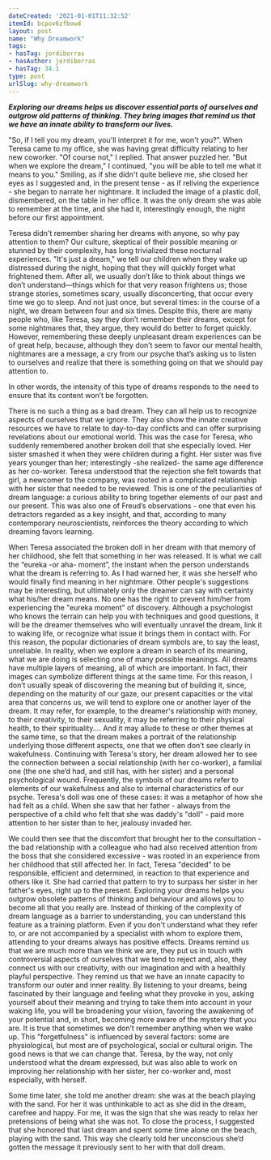 ```yaml
---
dateCreated: '2021-01-01T11:32:52'
itemId: bcpov6zfbowd
layout: post
name: "Why Dreamwork"
tags:
- hasTag: jordiborras
- hasAuthor: jordiborras
- hasTag: 34.1
type: post
urlSlug: why-dreamwork
---
```


***Exploring our dreams helps us discover essential parts of ourselves and outgrow old patterns of thinking. They bring images that remind us that we have an innate ability to transform our lives.***

"So, if I tell you my dream, you'll interpret it for me, won't you?”. When Teresa came to my office, she was having great difficulty relating to her new coworker. "Of course not," I replied. That answer puzzled her. "But when we explore the dream," I continued, "you will be able to tell me what it means to you." Smiling, as if she didn't quite believe me, she closed her eyes as I suggested and, in the present tense - as if reliving the experience - she began to narrate her nightmare. It included the image of a plastic doll, dismembered, on the table in her office. It was the only dream she was able to remember at the time, and she had it, interestingly enough, the night before our first appointment.

Teresa didn't remember sharing her dreams with anyone, so why pay attention to them? Our culture, skeptical of their possible meaning or stunned by their complexity, has long trivialized these nocturnal experiences. "It's just a dream," we tell our children when they wake up distressed during the night, hoping that they will quickly forget what frightened them. After all, we usually don’t like to think about things we don’t understand—things which for that very reason frightens us; those strange stories, sometimes scary, usually disconcerting, that occur every time we go to sleep. And not just once, but several times: in the course of a night, we dream between four and six times. Despite this, there are many people who, like Teresa, say they don’t remember their dreams, except for some nightmares that, they argue, they would do better to forget quickly. However, remembering these deeply unpleasant dream experiences can be of great help, because, although they don’t seem to favor our mental health, nightmares are a message, a cry from our psyche that’s asking us to listen to ourselves and realize that there is something going on that we should pay attention to. 

In other words, the intensity of this type of dreams responds to the need to ensure that its content won’t be forgotten.

There is no such a thing as a bad dream. They can all help us to recognize aspects of ourselves that we ignore. They also show the innate creative resources we have to relate to day-to-day conflicts and can offer surprising revelations about our emotional world. This was the case for Teresa, who suddenly remembered another broken doll that she especially loved. Her sister smashed it when they were children during a fight. Her sister was five years younger than her; interestingly -she realized- the same age difference as her co-worker. Teresa understood that the rejection she felt towards that girl, a newcomer to the company, was rooted in a complicated relationship with her sister that needed to be reviewed. This is one of the peculiarities of dream language: a curious ability to bring together elements of our past and our present. This was also one of Freud’s observations - one that even his detractors regarded as a key insight,  and that, according to many contemporary neuroscientists, reinforces the theory according to which dreaming favors learning. 

When Teresa associated the broken doll in her dream with that memory of her childhood, she felt that something in her was released. It is what we call the “eureka -or aha- moment”, the instant when the person understands what the dream is referring to. As I had warned her, it was she herself who would finally find meaning in her nightmare. Other people's suggestions may be interesting, but ultimately only the dreamer can say with certainty what his/her dream means. No one has the right to prevent him/her from experiencing the "eureka moment" of discovery. Although a psychologist who knows the terrain can help you with techniques and good questions, it will be the dreamer themselves who will eventually unravel the dream, link it to waking life, or recognize what issue it brings them in contact with. For this reason, the popular dictionaries of dream symbols are, to say the least, unreliable. In reality, when we explore a dream in search of its meaning, what we are doing is selecting one of many possible meanings. All dreams have multiple layers of meaning, all of which are important. In fact, their images can symbolize different things at the same time. For this reason, I don’t usually speak of discovering the meaning but of building it, since, depending on the maturity of our gaze, our present capacities or the vital area that concerns us, we will tend to explore one or another layer of the dream. It may refer, for example, to the dreamer's relationship with money, to their creativity, to their sexuality, it may be referring to their physical health, to their spirituality.... And it may allude to these or other themes at the same time, so that the dream makes a portrait of the relationship underlying those different aspects, one that we often don’t see clearly in wakefulness. Continuing with Teresa's story, her dream allowed her to see the connection between a social relationship (with her co-worker), a familial one (the one she’d had, and still has, with her sister) and a personal psychological wound. Frequently, the symbols of our dreams refer to elements of our wakefulness and also to internal characteristics of our psyche. Teresa's doll was one of these cases: it was a metaphor of how she had felt as a child. When she saw that her father - always from the perspective of a child who felt that she was daddy's "doll" - paid more attention to her sister than to her, jealousy invaded her. 

We could then see that the discomfort that brought her to the consultation - the bad relationship with a colleague who had also received attention from the boss that she considered excessive - was rooted in an experience from her childhood that still affected her. In fact, Teresa "decided" to be responsible, efficient and determined, in reaction to that experience and others like it. She had carried that pattern to try to surpass her sister in her father's eyes, right up to the present. Exploring your dreams helps you outgrow obsolete patterns of thinking and behaviour and allows you to become all that you really are. Instead of thinking of the complexity of dream language as a barrier to understanding, you can understand this feature as a training platform. Even if you don't understand what they refer to, or are not accompanied by a specialist with whom to explore them, attending to your dreams always has positive effects. Dreams remind us that we are much more than we think we are, they put us in touch with controversial aspects of ourselves that we tend to reject and, also, they connect us with our creativity, with our imagination and with a healthily playful perspective. They remind us that we have an innate capacity to transform our outer and inner reality. By listening to your dreams, being fascinated by their language and feeling what they provoke in you, asking yourself about their meaning and trying to take them into account in your waking life, you will be broadening your vision, favoring the awakening of your potential and, in short, becoming more aware of the mystery that you are. It is true that sometimes we don’t remember anything when we wake up. This "forgetfulness" is influenced by several factors: some are physiological, but most are of psychological, social or cultural origin. The good news is that we can change that. Teresa, by the way, not only understood what the dream expressed, but was also able to work on improving her relationship with her sister, her co-worker and, most especially, with herself. 

Some time later, she told me another dream: she was at the beach playing with the sand. For her it was unthinkable to act as she did in the dream, carefree and happy. For me, it was the sign that she was ready to relax her pretensions of being what she was not. To close the process, I suggested that she honored that last dream and spent some time alone on the beach, playing with the sand. This way she clearly told her unconscious she’d gotten the message it previously sent to her with that doll dream.



















